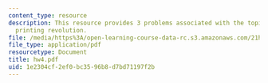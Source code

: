 ```yaml
---
content_type: resource
description: This resource provides 3 problems associated with the topic Eisenstein?s
  printing revolution.
file: /media/https%3A/open-learning-course-data-rc.s3.amazonaws.com/21h-418-from-print-to-digital-technologies-of-the-word-1450-present-fall-2005/1e2304cf2ef0bc3596b8d7bd71197f2b_hw4.pdf
file_type: application/pdf
resourcetype: Document
title: hw4.pdf
uid: 1e2304cf-2ef0-bc35-96b8-d7bd71197f2b
---
```


